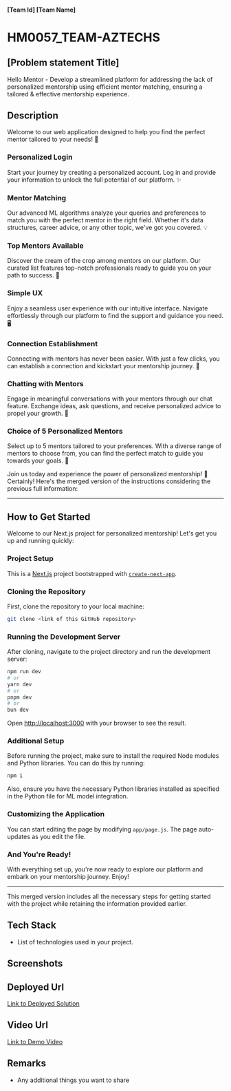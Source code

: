 #### [Team Id] [Team Name]
# HM0057_TEAM-AZTECHS

## [Problem statement Title]
Hello Mentor - Develop a streamlined platform for addressing the lack of personalized mentorship using efficient mentor matching, ensuring a tailored & effective mentorship experience.

## Description
Welcome to our web application designed to help you find the perfect mentor tailored to your needs! 🚀

### Personalized Login
Start your journey by creating a personalized account. Log in and provide your information to unlock the full potential of our platform. ✨

### Mentor Matching
Our advanced ML algorithms analyze your queries and preferences to match you with the perfect mentor in the right field. Whether it's data structures, career advice, or any other topic, we've got you covered. 💡

### Top Mentors Available
Discover the cream of the crop among mentors on our platform. Our curated list features top-notch professionals ready to guide you on your path to success. 🌟

### Simple UX
Enjoy a seamless user experience with our intuitive interface. Navigate effortlessly through our platform to find the support and guidance you need. 🖥️

### Connection Establishment
Connecting with mentors has never been easier. With just a few clicks, you can establish a connection and kickstart your mentorship journey. 💬

### Chatting with Mentors
Engage in meaningful conversations with your mentors through our chat feature. Exchange ideas, ask questions, and receive personalized advice to propel your growth. 💬

### Choice of 5 Personalized Mentors
Select up to 5 mentors tailored to your preferences. With a diverse range of mentors to choose from, you can find the perfect match to guide you towards your goals. 🎯

Join us today and experience the power of personalized mentorship! 🌱
Certainly! Here's the merged version of the instructions considering the previous full information:

---

## How to Get Started

Welcome to our Next.js project for personalized mentorship! Let's get you up and running quickly:

### Project Setup

This is a [Next.js](https://nextjs.org/) project bootstrapped with [`create-next-app`](https://github.com/vercel/next.js/tree/canary/packages/create-next-app).

### Cloning the Repository

First, clone the repository to your local machine:
```bash
git clone <link of this GitHub repository>
```

### Running the Development Server

After cloning, navigate to the project directory and run the development server:
```bash
npm run dev
# or
yarn dev
# or
pnpm dev
# or
bun dev
```

Open [http://localhost:3000](http://localhost:3000) with your browser to see the result.

### Additional Setup

Before running the project, make sure to install the required Node modules and Python libraries. You can do this by running:
```bash
npm i
```

Also, ensure you have the necessary Python libraries installed as specified in the Python file for ML model integration.

### Customizing the Application

You can start editing the page by modifying `app/page.js`. The page auto-updates as you edit the file.

### And You're Ready!

With everything set up, you're now ready to explore our platform and embark on your mentorship journey. Enjoy!

--- 

This merged version includes all the necessary steps for getting started with the project while retaining the information provided earlier.
## Tech Stack
- List of technologies used in your project.

## Screenshots


## Deployed Url
[Link to Deployed Solution](gfgpccoe.in)

## Video Url
[Link to Demo Video](video_url)

## Remarks
- Any additional things you want to share
